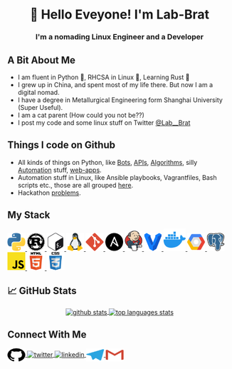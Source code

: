 <h1 align="center">🐀 Hello Eveyone! I'm Lab-Brat </h1>

<h3 align="center"> I'm a nomading Linux Engineer and a Developer </h3>

## A Bit About Me

* I am fluent in Python 🐍, RHCSA in Linux 🐧, Learning Rust 🦀
* I grew up in China, and spent most of my life there. But now I am a digital nomad.
* I have a degree in Metallurgical Engineering form Shanghai University (Super Useful).
* I am a cat parent (How could you not be??)
* I post my code and some linux stuff on Twitter [@Lab__Brat](https://twitter.com/Lab__Brat)

## Things I code on Github
* All kinds of things on Python, like [Bots](https://github.com/Lab-Brat/pebbles_bot), [APIs](https://github.com/Lab-Brat/lichess), [Algorithms](https://github.com/Lab-Brat/tsp), silly [Automation](https://github.com/Lab-Brat/autocommitter) stuff, [web-apps](https://github.com/Lab-Brat/flask_masque).
* Automation stuff in Linux, like Ansible playbooks, Vagrantfiles, Bash scripts etc., those are all grouped [here](https://github.com/Lab-Brat/linux_scripts).
* Hackathon [problems](https://github.com/Lab-Brat/RED_OS_Welcome).

## My Stack
<p align="left"> 
  <a href="https://www.python.org" target="_blank"> 
    <img src="https://github.com/Lab-Brat/Lab-Brat/blob/main/icons/python.svg" alt="python" width="40" height="40"/> 
  </a> 
  <a href="https://www.rust-lang.org/" target="_blank">
    <img src="https://github.com/Lab-Brat/Lab-Brat/blob/main/icons/rust.svg" alt="rust" width="40" height="40"/>
  </a>
  <a href="https://www.gnu.org/software/bash/" target="_blank"> 
    <img src="https://github.com/Lab-Brat/Lab-Brat/blob/main/icons/bash.svg" alt="bash" width="40" height="40"/> 
  </a>
  <a href="https://www.linux.org/" target="_blank"> 
    <img src="https://github.com/Lab-Brat/Lab-Brat/blob/main/icons/linux.svg" alt="linux" width="40" height="40"/> 
  </a>
  <a href="https://git-scm.com/" target="_blank"> 
    <img src="https://github.com/Lab-Brat/Lab-Brat/blob/main/icons/git.svg" alt="git" width="40" height="40"/> 
  </a>
  <a href="https://www.ansible.com" target="_blank"> 
    <img src="https://github.com/Lab-Brat/Lab-Brat/blob/main/icons/ansible.svg" alt="ansible" width="40" height="40"/> 
  </a> 
  <a href="https://www.jenkins.io"> 
    <img src="https://github.com/Lab-Brat/Lab-Brat/blob/main/icons/jenkins.png" alt="jenkins" width="39" height="45"/> 
  </a> 
  <a href="https://www.vagrantup.com/" target="_blank"> 
    <img src="https://github.com/Lab-Brat/Lab-Brat/blob/main/icons/vagrant.svg" alt="vagrant" width="40" height="40"/> 
  </a> 
  <a href="https://www.docker.com"> 
    <img src="https://github.com/Lab-Brat/Lab-Brat/blob/main/icons/docker.svg" alt="docker" width="50" height="50"/> 
  </a> 
  <a href="https://cloud.google.com/">
    <img src="https://github.com/Lab-Brat/Lab-Brat/blob/main/icons/gcp.svg" alt="gcp width="40" height="40"/"
  </a>
  <a href="https://www.postgresql.org/" target="_blank"> 
    <img src="https://github.com/Lab-Brat/Lab-Brat/blob/main/icons/postgresql.svg" alt="postgresql" width="40" height="40"/> 
  </a>
  <a href="https://developer.mozilla.org/en-US/docs/Web/JavaScript" target="_blank"> 
    <img src="https://github.com/Lab-Brat/Lab-Brat/blob/main/icons/javascript.svg" alt="javascript" width="40" height="40"/> 
  </a>
  <a href="https://www.w3.org/html/" target="_blank"> 
    <img src="https://github.com/Lab-Brat/Lab-Brat/blob/main/icons/html.svg" alt="html5" width="40" height="40"/>
  </a>
  <a href="https://www.w3schools.com/css/" target="_blank"> 
    <img src="https://github.com/Lab-Brat/Lab-Brat/blob/main/icons/css.svg" alt="css3" width="40" height="40"/> 
  </a>
</p>

## &#x1f4c8; GitHub Stats
<p align="center">
  <a href="https://github.com/Lab-Brat">
    <img height="200px"width="55%" align="center" alt="github stats" src="https://github-readme-stats.vercel.app/api?username=Lab-Brat&include_all_commits=true&count_private=true&show_icons=true&theme=default_repocard" />
  </a>
  <a href="https://github.com/Lab-Brat">
    <img height="200px" width="40%" alt="top languages stats" align="center" src="https://github-readme-stats.vercel.app/api/top-langs/?username=Lab-Brat&langs_count=8&layout=compact&theme=default_repocard" />
  </a>
</p>

## Connect With Me

<p align="left">
  <a href="https://www.github.com/Lab-Brat" target="_blank">
    <img align="center" src="https://raw.githubusercontent.com/sagarchoudhary96/sagarchoudhary96/main/icons/github.svg" alt="github" height="30" width="40" />
  </a>
  <a href="https://twitter.com/Lab__Brat" target="_blank">
    <img align="center" src="https://raw.githubusercontent.com/rahuldkjain/github-profile-readme-generator/master/src/images/icons/Social/twitter.svg" alt="twitter" height="30" width="40" />
  </a>
  <a href="https://www.linkedin.com/in/stepan-kulikov-v/" target="_blank">
    <img align="center" src="https://raw.githubusercontent.com/rahuldkjain/github-profile-readme-generator/master/src/images/icons/Social/linked-in-alt.svg" alt="linkedin" height="30" width="40" />
  </a>
  <a href="https://t.me/Lab_Brat" target="_blank">
    <img align="center" src="https://raw.githubusercontent.com/sagarchoudhary96/sagarchoudhary96/main/icons/telegram.svg" alt="telegram" height="30" width="40" />
  </a>
  <a href="mailto:kulikov.stepan.v@gmail.com" target="_blank">
    <img align="center" src="https://raw.githubusercontent.com/sagarchoudhary96/sagarchoudhary96/main/icons/gmail.svg" alt="gmail" height="30" width="40" />
  </a>
</p>
<br>
